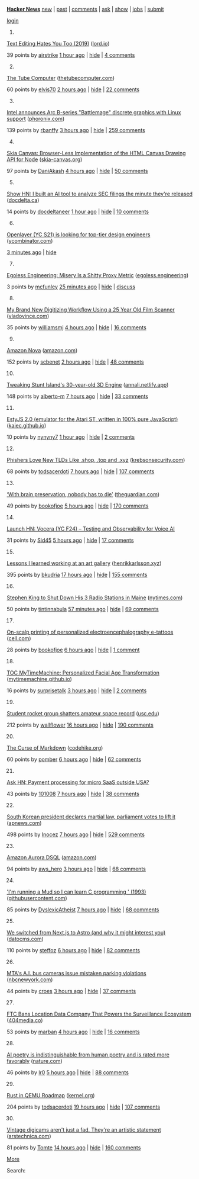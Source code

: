 [](https://news.ycombinator.com)

**[Hacker News](news)** [new](newest) | [past](front) | [comments](newcomments) | [ask](ask) | [show](show) | [jobs](jobs) | [submit](submit)

[login](login?goto=news)

1.

[](vote?id=42310461&how=up&goto=news)

[Text Editing Hates You Too (2019)](https://lord.io/text-editing-hates-you-too/) ([lord.io](from?site=lord.io))

39 points by [airstrike](user?id=airstrike) [1 hour ago](item?id=42310461) | [hide](hide?id=42310461&goto=news) | [4 comments](item?id=42310461)

2.

[](vote?id=42309790&how=up&goto=news)

[The Tube Computer](https://www.thetubecomputer.com/) ([thetubecomputer.com](from?site=thetubecomputer.com))

60 points by [elvis70](user?id=elvis70) [2 hours ago](item?id=42309790) | [hide](hide?id=42309790&goto=news) | [22 comments](item?id=42309790)

3.

[](vote?id=42308590&how=up&goto=news)

[Intel announces Arc B-series "Battlemage" discrete graphics with Linux support](https://www.phoronix.com/review/intel-arc-b580-battlemage#google_vignette) ([phoronix.com](from?site=phoronix.com))

139 points by [rbanffy](user?id=rbanffy) [3 hours ago](item?id=42308590) | [hide](hide?id=42308590&goto=news) | [259 comments](item?id=42308590)

4.

[](vote?id=42308051&how=up&goto=news)

[Skia Canvas: Browser-Less Implementation of the HTML Canvas Drawing API for Node](https://skia-canvas.org/) ([skia-canvas.org](from?site=skia-canvas.org))

97 points by [DaniAkash](user?id=DaniAkash) [4 hours ago](item?id=42308051) | [hide](hide?id=42308051&goto=news) | [50 comments](item?id=42308051)

5.

[](vote?id=42310165&how=up&goto=news)

[Show HN: I built an AI tool to analyze SEC filings the minute they're released](https://docdelta.ca) ([docdelta.ca](from?site=docdelta.ca))

14 points by [docdeltaneer](user?id=docdeltaneer) [1 hour ago](item?id=42310165) | [hide](hide?id=42310165&goto=news) | [10 comments](item?id=42310165)

6.

[Openlayer (YC S21) is looking for top-tier design engineers](https://www.ycombinator.com/companies/openlayer/jobs/ZEEO8UB-design-engineer) ([ycombinator.com](from?site=ycombinator.com))

[3 minutes ago](item?id=42311349) | [hide](hide?id=42311349&goto=news)

7.

[](vote?id=42311069&how=up&goto=news)

[Egoless Engineering: Misery Is a Shitty Proxy Metric](https://egoless.engineering) ([egoless.engineering](from?site=egoless.engineering))

3 points by [mcfunley](user?id=mcfunley) [25 minutes ago](item?id=42311069) | [hide](hide?id=42311069&goto=news) | [discuss](item?id=42311069)

8.

[](vote?id=42308234&how=up&goto=news)

[My Brand New Digitizing Workflow Using a 25 Year Old Film Scanner](https://blog.vladovince.com/my-brand-new-digitizing-workflow-using-a-25-year-old-film-scanner/) ([vladovince.com](from?site=vladovince.com))

35 points by [williamsmj](user?id=williamsmj) [4 hours ago](item?id=42308234) | [hide](hide?id=42308234&goto=news) | [16 comments](item?id=42308234)

9.

[](vote?id=42309121&how=up&goto=news)

[Amazon Nova](https://aws.amazon.com/blogs/aws/introducing-amazon-nova-frontier-intelligence-and-industry-leading-price-performance/) ([amazon.com](from?site=amazon.com))

152 points by [scbenet](user?id=scbenet) [2 hours ago](item?id=42309121) | [hide](hide?id=42309121&goto=news) | [48 comments](item?id=42309121)

10.

[](vote?id=42305954&how=up&goto=news)

[Tweaking Stunt Island's 30-year-old 3D Engine](https://annali.netlify.app/2024/11/20/tweaking-stunt-island) ([annali.netlify.app](from?site=annali.netlify.app))

148 points by [alberto-m](user?id=alberto-m) [7 hours ago](item?id=42305954) | [hide](hide?id=42305954&goto=news) | [33 comments](item?id=42305954)

11.

[](vote?id=42276928&how=up&goto=news)

[EstyJS 2.0 (emulator for the Atari ST, written in 100% pure JavaScript)](https://kaiec.github.io/EstyJS/) ([kaiec.github.io](from?site=kaiec.github.io))

10 points by [nynyny7](user?id=nynyny7) [1 hour ago](item?id=42276928) | [hide](hide?id=42276928&goto=news) | [2 comments](item?id=42276928)

12.

[](vote?id=42305831&how=up&goto=news)

[Phishers Love New TLDs Like .shop, .top and .xyz](https://krebsonsecurity.com/2024/12/why-phishers-love-new-tlds-like-shop-top-and-xyz/) ([krebsonsecurity.com](from?site=krebsonsecurity.com))

68 points by [todsacerdoti](user?id=todsacerdoti) [7 hours ago](item?id=42305831) | [hide](hide?id=42305831&goto=news) | [107 comments](item?id=42305831)

13.

[](vote?id=42307148&how=up&goto=news)

[‘With brain preservation, nobody has to die’](https://www.theguardian.com/science/2024/dec/01/with-brain-preservation-nobody-has-to-die-meet-the-neuroscientist-who-believes-life-could-be-eternal) ([theguardian.com](from?site=theguardian.com))

49 points by [bookofjoe](user?id=bookofjoe) [5 hours ago](item?id=42307148) | [hide](hide?id=42307148&goto=news) | [170 comments](item?id=42307148)

14.

[](vote?id=42307393&how=up&goto=news)

[Launch HN: Vocera (YC F24) – Testing and Observability for Voice AI](item?id=42307393)

31 points by [Sid45](user?id=Sid45) [5 hours ago](item?id=42307393) | [hide](hide?id=42307393&goto=news) | [17 comments](item?id=42307393)

15.

[](vote?id=42302784&how=up&goto=news)

[Lessons I learned working at an art gallery](https://www.henrikkarlsson.xyz/p/art-gallery) ([henrikkarlsson.xyz](from?site=henrikkarlsson.xyz))

395 points by [bkudria](user?id=bkudria) [17 hours ago](item?id=42302784) | [hide](hide?id=42302784&goto=news) | [155 comments](item?id=42302784)

16.

[](vote?id=42310683&how=up&goto=news)

[Stephen King to Shut Down His 3 Radio Stations in Maine](https://www.nytimes.com/2024/12/03/arts/stephen-king-maine-radio-stations.html) ([nytimes.com](from?site=nytimes.com))

50 points by [tintinnabula](user?id=tintinnabula) [57 minutes ago](item?id=42310683) | [hide](hide?id=42310683&goto=news) | [69 comments](item?id=42310683)

17.

[](vote?id=42306663&how=up&goto=news)

[On-scalp printing of personalized electroencephalography e-tattoos](https://www.cell.com/cell-biomaterials/fulltext/S3050-5623\(24\)00004-7) ([cell.com](from?site=cell.com))

28 points by [bookofjoe](user?id=bookofjoe) [6 hours ago](item?id=42306663) | [hide](hide?id=42306663&goto=news) | [1 comment](item?id=42306663)

18.

[](vote?id=42265182&how=up&goto=news)

[TOC MyTimeMachine: Personalized Facial Age Transformation](https://mytimemachine.github.io) ([mytimemachine.github.io](from?site=mytimemachine.github.io))

16 points by [surprisetalk](user?id=surprisetalk) [3 hours ago](item?id=42265182) | [hide](hide?id=42265182&goto=news) | [2 comments](item?id=42265182)

19.

[](vote?id=42258279&how=up&goto=news)

[Student rocket group shatters amateur space record](https://viterbischool.usc.edu/news/2024/11/usc-student-rocket-group-shatters-international-amateur-space-record/) ([usc.edu](from?site=usc.edu))

212 points by [wallflower](user?id=wallflower) [16 hours ago](item?id=42258279) | [hide](hide?id=42258279&goto=news) | [190 comments](item?id=42258279)

20.

[](vote?id=42235792&how=up&goto=news)

[The Curse of Markdown](https://codehike.org/blog/the-curse-of-markdown) ([codehike.org](from?site=codehike.org))

60 points by [pomber](user?id=pomber) [6 hours ago](item?id=42235792) | [hide](hide?id=42235792&goto=news) | [62 comments](item?id=42235792)

21.

[](vote?id=42224141&how=up&goto=news)

[Ask HN: Payment processing for micro SaaS outside USA?](item?id=42224141)

43 points by [101008](user?id=101008) [7 hours ago](item?id=42224141) | [hide](hide?id=42224141&goto=news) | [38 comments](item?id=42224141)

22.

[](vote?id=42306020&how=up&goto=news)

[South Korean president declares martial law, parliament votes to lift it](https://apnews.com/article/south-korea-yoon-martial-law-997c22ac93f6a9bece68454597e577c1) ([apnews.com](from?site=apnews.com))

498 points by [Inocez](user?id=Inocez) [7 hours ago](item?id=42306020) | [hide](hide?id=42306020&goto=news) | [529 comments](item?id=42306020)

23.

[](vote?id=42308716&how=up&goto=news)

[Amazon Aurora DSQL](https://aws.amazon.com/rds/aurora/dsql/) ([amazon.com](from?site=amazon.com))

94 points by [aws\_hero](user?id=aws_hero) [3 hours ago](item?id=42308716) | [hide](hide?id=42308716&goto=news) | [68 comments](item?id=42308716)

24.

[](vote?id=42243751&how=up&goto=news)

['I'm running a Mud so I can learn C programming ' (1993)](https://raw.githubusercontent.com/alexmchale/merc-mud/refs/heads/master/doc/hacker.txt) ([githubusercontent.com](from?site=githubusercontent.com))

85 points by [DyslexicAtheist](user?id=DyslexicAtheist) [7 hours ago](item?id=42243751) | [hide](hide?id=42243751&goto=news) | [68 comments](item?id=42243751)

25.

[](vote?id=42306742&how=up&goto=news)

[We switched from Next.js to Astro (and why it might interest you)](https://www.datocms.com/blog/why-we-switched-to-astro) ([datocms.com](from?site=datocms.com))

110 points by [steffoz](user?id=steffoz) [6 hours ago](item?id=42306742) | [hide](hide?id=42306742&goto=news) | [82 comments](item?id=42306742)

26.

[](vote?id=42308682&how=up&goto=news)

[MTA's A.I. bus cameras issue mistaken parking violations](https://www.nbcnewyork.com/investigations/mta-bus-camera-issue-mistake-parking-violations/6020986/) ([nbcnewyork.com](from?site=nbcnewyork.com))

44 points by [croes](user?id=croes) [3 hours ago](item?id=42308682) | [hide](hide?id=42308682&goto=news) | [37 comments](item?id=42308682)

27.

[](vote?id=42308348&how=up&goto=news)

[FTC Bans Location Data Company That Powers the Surveillance Ecosystem](https://www.404media.co/ftc-bans-location-data-company-that-powers-the-surveillance-ecosystem/) ([404media.co](from?site=404media.co))

53 points by [marban](user?id=marban) [4 hours ago](item?id=42308348) | [hide](hide?id=42308348&goto=news) | [16 comments](item?id=42308348)

28.

[](vote?id=42306857&how=up&goto=news)

[AI poetry is indistinguishable from human poetry and is rated more favorably](https://www.nature.com/articles/s41598-024-76900-1) ([nature.com](from?site=nature.com))

46 points by [lr0](user?id=lr0) [5 hours ago](item?id=42306857) | [hide](hide?id=42306857&goto=news) | [88 comments](item?id=42306857)

29.

[](vote?id=42253814&how=up&goto=news)

[Rust in QEMU Roadmap](https://lore.kernel.org/all/cc40943e-dec1-4890-a1d9-579350ce296f@pbonzini.local/) ([kernel.org](from?site=kernel.org))

204 points by [todsacerdoti](user?id=todsacerdoti) [19 hours ago](item?id=42253814) | [hide](hide?id=42253814&goto=news) | [107 comments](item?id=42253814)

30.

[](vote?id=42273518&how=up&goto=news)

[Vintage digicams aren't just a fad. They're an artistic statement](https://arstechnica.com/gadgets/2024/11/vintage-digicams-arent-just-a-fad-theyre-an-artistic-statement/) ([arstechnica.com](from?site=arstechnica.com))

81 points by [Tomte](user?id=Tomte) [14 hours ago](item?id=42273518) | [hide](hide?id=42273518&goto=news) | [160 comments](item?id=42273518)

[More](?p=2)

  

  
  

Search: